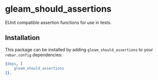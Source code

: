 # gleam_should_assertions

EUnit compatible assertion functions for use in tests.

## Installation

This package can be installed by adding `gleam_should_assertions` to your
`rebar.config` dependencies:

```erlang
{deps, [
    gleam_should_assertions
]}.
```
